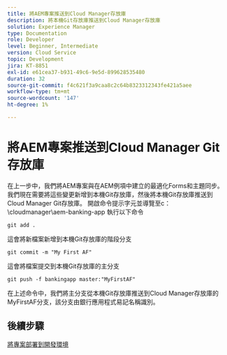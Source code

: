 ```yaml
---
title: 將AEM專案推送到Cloud Manager存放庫
description: 將本機Git存放庫推送到Cloud Manager存放庫
solution: Experience Manager
type: Documentation
role: Developer
level: Beginner, Intermediate
version: Cloud Service
topic: Development
jira: KT-8851
exl-id: e61cea37-b931-49c6-9e5d-899628535480
duration: 32
source-git-commit: f4c621f3a9caa8c2c64b8323312343fe421a5aee
workflow-type: tm+mt
source-wordcount: '147'
ht-degree: 1%

---
```


# 將AEM專案推送到Cloud Manager Git存放庫

在上一步中，我們將AEM專案與在AEM例項中建立的最適化Forms和主題同步。
我們現在需要將這些變更新增到本機Git存放庫，然後將本機Git存放庫推送到Cloud Manager Git存放庫。
開啟命令提示字元並導覽至c：\cloudmanager\aem-banking-app
執行以下命令

```
git add .
```

這會將新檔案新增到本機Git存放庫的階段分支

```
git commit -m "My First AF"
```

這會將檔案提交到本機Git存放庫的主分支

```
git push -f bankingapp master:"MyFirstAF"
```

在上述命令中，我們將主分支從本機Git存放庫推送到Cloud Manager存放庫的MyFirstAF分支，該分支由銀行應用程式易記名稱識別。

## 後續步驟

[將專案部署到開發環境](./deploy-to-dev-environment.md)

